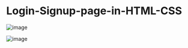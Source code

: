 # Login-Signup-page-in-HTML-CSS

![image](https://user-images.githubusercontent.com/89585029/219747855-6b83888f-9ec2-4aa1-9e1c-28bcb1e5f09f.png)

![image](https://user-images.githubusercontent.com/89585029/219748014-65289bea-7cbf-4815-a819-b768bbaf1eb7.png)

